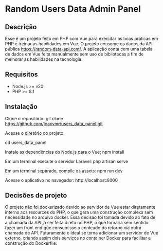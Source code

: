 # Random Users Data Admin Panel

## Descrição

Esse é um projeto feito em PHP com Vue para exercitar as boas práticas em PHP e treinar as habilidades em Vue. O projeto consome os dados da API pública https://random-data-api.com/. A aplicação conta com uma tabela de dados em Vue feita manualmente sem uso de bibliotecas a fim de melhorar as habilidades na tecnologia.

## Requisitos

- Node.js >= v20
- PHP >= 8.1

## Instalação

Clone o repositório:
git clone https://github.com/joaovmr/users_data_panel.git

Acesse o diretório do projeto:

cd users_data_panel

Instale as dependências do Node.js para o Vue:
npm install

Em um terminal execute o servidor Laravel:
php artisan serve

Em um terminal separado, compile os assets:
npm run dev

Acesse o aplicativo no navegador:
http://localhost:8000

## Decisões de projeto
O projeto não foi dockerizado devido ao servidor de Vue estar diretamente interno aos resources do PHP, o que gera uma construção complexa sem necessidade no arquivo docker. Essa decisao foi tomada devido ao fato de a chamada da API ja ser feita direto no PHP, o que tornaria sem sentido fazer um front end que consumisse o conteudo do retorno via outra chamada de API. Futuramente o ideal se torna adicionar um servidor de Vue externo, criando assim dois serviços no container Docker para facilitar a construção do Dockerfile.
